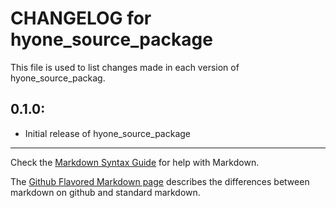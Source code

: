 # CHANGELOG for hyone_source_package

This file is used to list changes made in each version of hyone_source_packag.

## 0.1.0:

* Initial release of hyone_source_package

- - -
Check the [Markdown Syntax Guide](http://daringfireball.net/projects/markdown/syntax) for help with Markdown.

The [Github Flavored Markdown page](http://github.github.com/github-flavored-markdown/) describes the differences between markdown on github and standard markdown.
